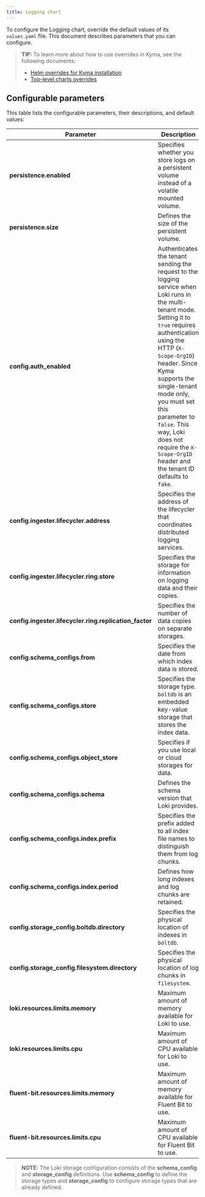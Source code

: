 ```yaml
---
title: Logging chart
---
```


To configure the Logging chart, override the default values of its `values.yaml` file. This document describes parameters that you can configure.

>**TIP:** To learn more about how to use overrides in Kyma, see the following documents:
>* [Helm overrides for Kyma installation](/root/kyma/#configuration-helm-overrides-for-kyma-installation)
>* [Top-level charts overrides](/root/kyma/#configuration-helm-overrides-for-kyma-installation-top-level-charts-overrides)

## Configurable parameters

This table lists the configurable parameters, their descriptions, and default values:

| Parameter | Description | Default value |
|-----------|-------------|---------------|
| **persistence.enabled** | Specifies whether you store logs on a persistent volume instead of a volatile mounted volume. | `true` |
| **persistence.size** | Defines the size of the persistent volume. | `10Gi` |
| **config.auth_enabled** | Authenticates the tenant sending the request to the logging service when Loki runs in the multi-tenant mode. Setting it to `true` requires authentication using the HTTP (`X-Scope-OrgID`) header. Since Kyma supports the single-tenant mode only, you must set this parameter to `false`. This way, Loki does not require the `X-Scope-OrgID` header and the tenant ID defaults to `fake`. | `false` |
| **config.ingester.lifecycler.address** | Specifies the address of the lifecycler that coordinates distributed logging services. | `127.0.0.1` |
| **config.ingester.lifecycler.ring.store** | Specifies the storage for information on logging data and their copies. | `inmemory` |
| **config.ingester.lifecycler.ring.replication_factor** | Specifies the number of data copies on separate storages. | `1` |
| **config.schema_configs.from** | Specifies the date from which index data is stored. | `0` |
| **config.schema_configs.store** | Specifies the storage type. `boltdb` is an embedded key-value storage that stores the index data. | `boltdb` |
| **config.schema_configs.object_store** | Specifies if you use local or cloud storages for data. | `filesystem` |
| **config.schema_configs.schema** | Defines the schema version that Loki provides. | `v9` |
| **config.schema_configs.index.prefix** | Specifies the prefix added to all index file names to distinguish them from log chunks. | `index_` |
| **config.schema_configs.index.period** | Defines how long indexes and log chunks are retained. | `168h` |
| **config.storage_config.boltdb.directory** | Specifies the physical location of indexes in `boltdb`. | `/data/loki/index` |
| **config.storage_config.filesystem.directory** | Specifies the physical location of log chunks in `filesystem`. | `/data/loki/chunks` |
| **loki.resources.limits.memory** | Maximum amount of memory available for Loki to use. | `300Mi` |
| **loki.resources.limits.cpu** | Maximum amount of CPU available for Loki to use. | `200m` | 
| **fluent-bit.resources.limits.memory** | Maximum amount of memory available for Fluent Bit to use. |`128Mi`|
| **fluent-bit.resources.limits.cpu** | Maximum amount of CPU available for Fluent Bit to use. |`100m`|

>**NOTE:** The Loki storage configuration consists of the **schema_config** and **storage_config** definitions. Use **schema_config** to define the storage types and **storage_config** to configure storage types that are already defined.
